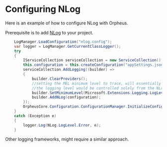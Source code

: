 ﻿# Configuring NLog
Here is an example of how to configure NLog with Orpheus.

Prerequisite is to add [NLog](https://github.com/NLog/NLog.Extensions.Logging) to your project.

```csharp
	LogManager.LoadConfiguration("nlog.config");
	var logger = LogManager.GetCurrentClassLogger();
	try
	{
		IServiceCollection serviceCollection = new ServiceCollection();
		this.configuration = this.createConfiguration("appSettings.json");
		serviceCollection.AddLogging((builder) =>
		{
			builder.ClearProviders();
			//setting the MEL minimum level to trace, will essentially cancel whatever logging settings might present in the appsettings.json file
			//the logging level would be controlled solely from the NLog configuration file.
			builder.SetMinimumLevel(Microsoft.Extensions.Logging.LogLevel.Trace);
			builder.AddNLog(configuration);
		});
		OrpheusCore.Configuration.ConfigurationManager.InitializeConfiguration(this.configuration, serviceCollection);
	}
	catch (Exception e)
	{
		logger.Log(NLog.LogLevel.Error, e);
	}
```


Other logging frameworks, might require a similar approach.